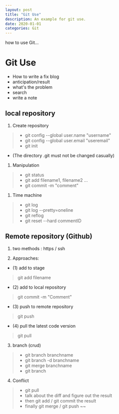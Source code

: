 ```yaml
---
layout: post
title: "Git Use"
description: An example for git use.
date: 2020-01-01
categories: Git
---
```

how to use Git...

# Git Use

- How to write a fix blog
- anticipation/result
- what's the problem
- search
- write a note

## local repository

1. Create repository

> - git config --global user.name "username"
> - git config --global user.email "useremail"
> - git init

- (The directory .git must not be changed casually)

1. Manipulation  

> - git status
> - git add filename1, filename2 ...
> - git commit -m "comment"

1. Time machine

> - git log
> - git log --pretty=oneline
> - git reflog
> - git reset --hard commentID

## Remote repository (Github)

1. two methods : https / ssh

2. Approaches:

- (1) add to stage  
> git add filename
- (2) add to local repository  
> git commit -m "Comment"
- (3) push to remote repository
> git push  
- (4) pull the latest code version
> git pull  

3. branch (crud)

> - git branch branchname  
> - git branch -d branchname  
> - git merge branchname  
> - git branch  

4. Conflict

> - git pull  
> - talk about the diff and figure out the result  
> - then git add / git commit the result  
> - finally git merge  / git push  ~~
